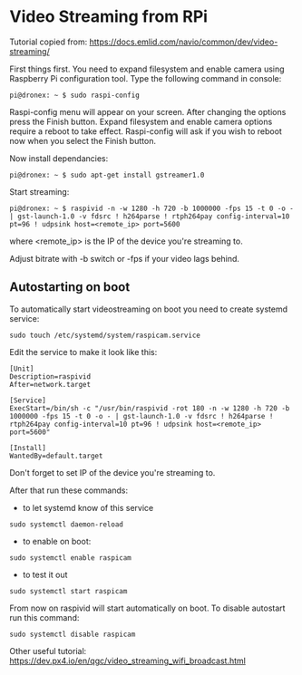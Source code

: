 # Video Streaming from RPi

Tutorial copied from: https://docs.emlid.com/navio/common/dev/video-streaming/

First things first. You need to expand filesystem and enable camera using Raspberry Pi configuration tool. Type the following command in console:
```script
pi@dronex: ~ $ sudo raspi-config
```
Raspi-config menu will appear on your screen. After changing the options press the Finish button. Expand filesystem and enable camera options require a reboot to take effect. Raspi-config will ask if you wish to reboot now when you select the Finish button.

Now install dependancies:
```script
pi@dronex: ~ $ sudo apt-get install gstreamer1.0
```

Start streaming:
```script
pi@dronex: ~ $ raspivid -n -w 1280 -h 720 -b 1000000 -fps 15 -t 0 -o - | gst-launch-1.0 -v fdsrc ! h264parse ! rtph264pay config-interval=10 pt=96 ! udpsink host=<remote_ip> port=5600
```
where <remote_ip> is the IP of the device you're streaming to.

Adjust bitrate with -b switch or -fps if your video lags behind.

## Autostarting on boot
To automatically start videostreaming on boot you need to create systemd service:
```script
sudo touch /etc/systemd/system/raspicam.service
```
Edit the service to make it look like this:
```script
[Unit]
Description=raspivid
After=network.target

[Service]
ExecStart=/bin/sh -c "/usr/bin/raspivid -rot 180 -n -w 1280 -h 720 -b 1000000 -fps 15 -t 0 -o - | gst-launch-1.0 -v fdsrc ! h264parse ! rtph264pay config-interval=10 pt=96 ! udpsink host=<remote_ip> port=5600"

[Install]
WantedBy=default.target
```
Don't forget to set IP of the device you're streaming to.

After that run these commands:
- to let systemd know of this service
```script
sudo systemctl daemon-reload
```
- to enable on boot:
```script
sudo systemctl enable raspicam
```
- to test it out
```script
sudo systemctl start raspicam
```
From now on raspivid will start automatically on boot.
To disable autostart run this command:
```script
sudo systemctl disable raspicam
```

Other useful tutorial:
https://dev.px4.io/en/qgc/video_streaming_wifi_broadcast.html

